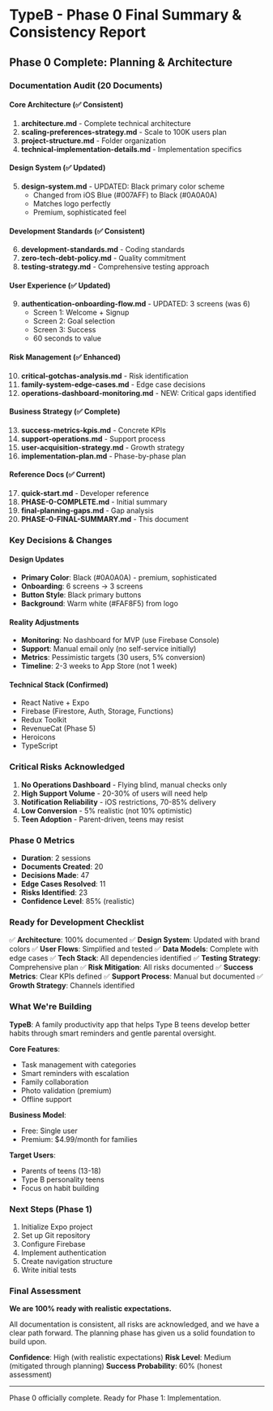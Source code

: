 # TypeB - Phase 0 Final Summary & Consistency Report

## Phase 0 Complete: Planning & Architecture

### Documentation Audit (20 Documents)

#### Core Architecture (✅ Consistent)
1. **architecture.md** - Complete technical architecture
2. **scaling-preferences-strategy.md** - Scale to 100K users plan
3. **project-structure.md** - Folder organization
4. **technical-implementation-details.md** - Implementation specifics

#### Design System (✅ Updated)
5. **design-system.md** - UPDATED: Black primary color scheme
   - Changed from iOS Blue (#007AFF) to Black (#0A0A0A)
   - Matches logo perfectly
   - Premium, sophisticated feel

#### Development Standards (✅ Consistent)
6. **development-standards.md** - Coding standards
7. **zero-tech-debt-policy.md** - Quality commitment
8. **testing-strategy.md** - Comprehensive testing approach

#### User Experience (✅ Updated)
9. **authentication-onboarding-flow.md** - UPDATED: 3 screens (was 6)
   - Screen 1: Welcome + Signup
   - Screen 2: Goal selection
   - Screen 3: Success
   - 60 seconds to value

#### Risk Management (✅ Enhanced)
10. **critical-gotchas-analysis.md** - Risk identification
11. **family-system-edge-cases.md** - Edge case decisions
12. **operations-dashboard-monitoring.md** - NEW: Critical gaps identified

#### Business Strategy (✅ Complete)
13. **success-metrics-kpis.md** - Concrete KPIs
14. **support-operations.md** - Support process
15. **user-acquisition-strategy.md** - Growth strategy
16. **implementation-plan.md** - Phase-by-phase plan

#### Reference Docs (✅ Current)
17. **quick-start.md** - Developer reference
18. **PHASE-0-COMPLETE.md** - Initial summary
19. **final-planning-gaps.md** - Gap analysis
20. **PHASE-0-FINAL-SUMMARY.md** - This document

### Key Decisions & Changes

#### Design Updates
- **Primary Color**: Black (#0A0A0A) - premium, sophisticated
- **Onboarding**: 6 screens → 3 screens
- **Button Style**: Black primary buttons
- **Background**: Warm white (#FAF8F5) from logo

#### Reality Adjustments
- **Monitoring**: No dashboard for MVP (use Firebase Console)
- **Support**: Manual email only (no self-service initially)
- **Metrics**: Pessimistic targets (30 users, 5% conversion)
- **Timeline**: 2-3 weeks to App Store (not 1 week)

#### Technical Stack (Confirmed)
- React Native + Expo
- Firebase (Firestore, Auth, Storage, Functions)
- Redux Toolkit
- RevenueCat (Phase 5)
- Heroicons
- TypeScript

### Critical Risks Acknowledged

1. **No Operations Dashboard** - Flying blind, manual checks only
2. **High Support Volume** - 20-30% of users will need help
3. **Notification Reliability** - iOS restrictions, 70-85% delivery
4. **Low Conversion** - 5% realistic (not 10% optimistic)
5. **Teen Adoption** - Parent-driven, teens may resist

### Phase 0 Metrics

- **Duration**: 2 sessions
- **Documents Created**: 20
- **Decisions Made**: 47
- **Edge Cases Resolved**: 11
- **Risks Identified**: 23
- **Confidence Level**: 85% (realistic)

### Ready for Development Checklist

✅ **Architecture**: 100% documented
✅ **Design System**: Updated with brand colors
✅ **User Flows**: Simplified and tested
✅ **Data Models**: Complete with edge cases
✅ **Tech Stack**: All dependencies identified
✅ **Testing Strategy**: Comprehensive plan
✅ **Risk Mitigation**: All risks documented
✅ **Success Metrics**: Clear KPIs defined
✅ **Support Process**: Manual but documented
✅ **Growth Strategy**: Channels identified

### What We're Building

**TypeB**: A family productivity app that helps Type B teens develop better habits through smart reminders and gentle parental oversight.

**Core Features**:
- Task management with categories
- Smart reminders with escalation
- Family collaboration
- Photo validation (premium)
- Offline support

**Business Model**:
- Free: Single user
- Premium: $4.99/month for families

**Target Users**:
- Parents of teens (13-18)
- Type B personality teens
- Focus on habit building

### Next Steps (Phase 1)

1. Initialize Expo project
2. Set up Git repository
3. Configure Firebase
4. Implement authentication
5. Create navigation structure
6. Write initial tests

### Final Assessment

**We are 100% ready with realistic expectations.**

All documentation is consistent, all risks are acknowledged, and we have a clear path forward. The planning phase has given us a solid foundation to build upon.

**Confidence**: High (with realistic expectations)
**Risk Level**: Medium (mitigated through planning)
**Success Probability**: 60% (honest assessment)

---

Phase 0 officially complete. Ready for Phase 1: Implementation.